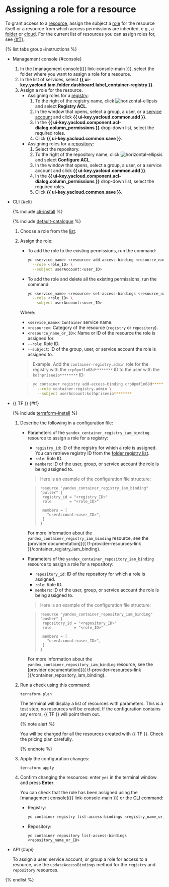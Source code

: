 # Assigning a role for a resource

To grant access to a [resource](../../../iam/concepts/access-control/resources-with-access-control.md), assign the subject a [role](../../../iam/concepts/access-control/roles.md) for the resource itself or a resource from which access permissions are inherited, e.g., a [folder](../../../resource-manager/concepts/resources-hierarchy.md#folder) or [cloud](../../../resource-manager/concepts/resources-hierarchy.md#cloud). For the current list of resources you can assign roles for, see [{#T}](../../security/index.md#resources).

{% list tabs group=instructions %}

- Management console {#console}

   1. In the [management console]({{ link-console-main }}), select the folder where you want to assign a role for a resource.
   1. In the list of services, select **{{ ui-key.yacloud.iam.folder.dashboard.label_container-registry }}**.
   1. Assign a role for the resource.
      * Assigning roles for a [registry](../../concepts/registry.md):
         1. To the right of the registry name, click ![horizontal-ellipsis](../../../_assets/console-icons/ellipsis.svg) and select **Registry ACL**.
         1. In the window that opens, select a group, a user, or a [service account](../../../iam/concepts/users/service-accounts.md) and click **{{ ui-key.yacloud.common.add }}**.
         1. In the **{{ ui-key.yacloud.component.acl-dialog.column_permissions }}** drop-down list, select the required roles.
         1. Click **{{ ui-key.yacloud.common.save }}**.
      * Assigning roles for a [repository](../../concepts/repository.md):
         1. Select the repository.
         1. To the right of the repository name, click ![horizontal-ellipsis](../../../_assets/console-icons/ellipsis.svg) and select **Configure ACL**.
         1. In the window that opens, select a group, a user, or a service account and click **{{ ui-key.yacloud.common.add }}**.
         1. In the **{{ ui-key.yacloud.component.acl-dialog.column_permissions }}** drop-down list, select the required roles.
         1. Click **{{ ui-key.yacloud.common.save }}**.

- CLI {#cli}

   {% include [cli-install](../../../_includes/cli-install.md) %}

   {% include [default-catalogue](../../../_includes/default-catalogue.md) %}

   1. Choose a role from the [list](../../security/index.md#service-roles).
   1. Assign the role:
      * To add the role to the existing permissions, run the command:

         
         ```bash
         yc <service_name> <resource> add-access-binding <resource_name_or_ID> \
           --role <role_ID> \
           --subject userAccount:<user_ID>
         ```



      * To add the role and delete all the existing permissions, run the command:

         
         ```bash
         yc <service_name> <resource> set-access-bindings <resource_name_or_ID> \
           --role <role_ID> \
           --subject userAccount:<user_ID>
         ```



      Where:
      * `<service_name>`: `Container` service name.
      * `<resource>`: Category of the resource (`registry` or `repository`).
      * `<resource_name_or_ID>`: Name or ID of the resource the role is assigned for.
      * `--role`: Role ID.
      * `--subject`: ID of the group, user, or service account the role is assigned to.

      > Example. Add the `container-registry.admin` role for the registry with the `crp0pmf1n68d********` ID to the user with the `kolhpriseeio********` ID:
      >

      
      > ```bash
      > yc container registry add-access-binding crp0pmf1n68d******** \
      >   --role container-registry.admin \
      >   --subject userAccount:kolhpriseeio********
      > ```



- {{ TF }} {#tf}

   {% include [terraform-install](../../../_includes/terraform-install.md) %}
   1. Describe the following in a configuration file:
      * Parameters of the `yandex_container_registry_iam_binding` resource to assign a role for a registry:
         * `registry_id`: ID of the registry for which a role is assigned. You can retrieve registry ID from the [folder registry list](../registry/registry-list.md#registry-list).
         * `role`: Role ID.
         * `members`: ID of the user, group, or service account the role is being assigned to.

         > Here is an example of the configuration file structure:
         >

         
         > ```
         > resource "yandex_container_registry_iam_binding" "puller" {
         >  registry_id = "<registry_ID>"
         >  role        = "<role_ID>"
         >
         >  members = [
         >    "userAccount:<user_ID>",
         >  ]
         > }
         > ```



         For more information about the `yandex_container_registry_iam_binding` resource, see the [provider documentation]({{ tf-provider-resources-link }}/container_registry_iam_binding).
      * Parameters of the `yandex_container_repository_iam_binding` resource to assign a role for a repository:
         * `repository_id`: ID of the repository for which a role is assigned.
         * `role`: Role ID.
         * `members`: ID of the user, group, or service account the role is being assigned to.

         > Here is an example of the configuration file structure:
         >

         
         > ```
         > resource "yandex_container_repository_iam_binding" "pusher" {
         >  repository_id = "<repository_ID>"
         >  role          = "<role_ID>"
         >
         >  members = [
         >    "userAccount:<user_ID>",
         >  ]
         > }
         > ```



         For more information about the `yandex_container_repository_iam_binding` resource, see the [provider documentation]({{ tf-provider-resources-link }}/container_repository_iam_binding).
   1. Run a check using this command:

      ```
      terraform plan
      ```

      The terminal will display a list of resources with parameters. This is a test step; no resources will be created. If the configuration contains any errors, {{ TF }} will point them out.

      {% note alert %}

      You will be charged for all the resources created with {{ TF }}. Check the pricing plan carefully.

      {% endnote %}

   1. Apply the configuration changes:

      ```
      terraform apply
      ```

   1. Confirm changing the resources: enter `yes` in the terminal window and press **Enter**.

      You can check that the role has been assigned using the [management console]({{ link-console-main }}) or the [CLI](../../../cli/quickstart.md) command:
      * Registry:

         ```bash
         yc container registry list-access-bindings <registry_name_or_ID>
         ```

      * Repository:

         ```
         yc container repository list-access-bindings <repository_name_or_ID>
         ```

- API {#api}

   To assign a user, service account, or group a role for access to a resource, use the `updateAccessBindings` method for the `registry` and `repository` resources.

{% endlist %}
